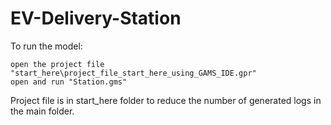 # EV-Delivery-Station

To run the model:
	
	open the project file "start_here\project_file_start_here_using_GAMS_IDE.gpr"	
	open and run "Station.gms"

Project file is in start_here folder to reduce the number of generated logs in the main folder.
